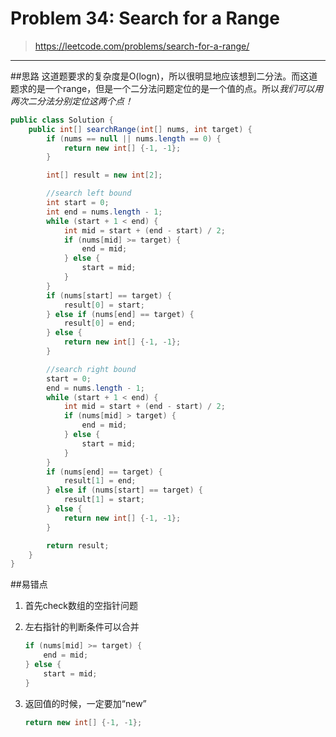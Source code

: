# Problem 34: Search for a Range


> https://leetcode.com/problems/search-for-a-range/

--------------------------------------------------------------------

##思路
这道题要求的复杂度是O(logn)，所以很明显地应该想到二分法。而这道题求的是一个range，但是一个二分法问题定位的是一个值的点。所以*我们可以用两次二分法分别定位这两个点！*

```java
public class Solution {
    public int[] searchRange(int[] nums, int target) {
        if (nums == null || nums.length == 0) {
            return new int[] {-1, -1};
        }

        int[] result = new int[2];

        //search left bound
        int start = 0;
        int end = nums.length - 1;
        while (start + 1 < end) {
            int mid = start + (end - start) / 2;
            if (nums[mid] >= target) {
                end = mid;
            } else {
                start = mid;
            }
        }
        if (nums[start] == target) {
            result[0] = start;
        } else if (nums[end] == target) {
            result[0] = end;
        } else {
            return new int[] {-1, -1};
        }

        //search right bound
        start = 0;
        end = nums.length - 1;
        while (start + 1 < end) {
            int mid = start + (end - start) / 2;
            if (nums[mid] > target) {
                end = mid;
            } else {
                start = mid;
            }
        }
        if (nums[end] == target) {
            result[1] = end;
        } else if (nums[start] == target) {
            result[1] = start;
        } else {
            return new int[] {-1, -1};
        }

        return result;
    }
}
```
##易错点

1. 首先check数组的空指针问题
2. 左右指针的判断条件可以合并
   ```java
   if (nums[mid] >= target) {
       end = mid;
   } else {
       start = mid;
   } 
   ```

3. 返回值的时候，一定要加“new”
   ```java
   return new int[] {-1, -1};
   ```





















